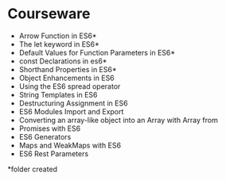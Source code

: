 # Courseware

- Arrow Function in ES6*
- The let keyword in ES6*
- Default Values for Function Parameters in ES6*
- const Declarations in es6*
- Shorthand Properties in ES6*
- Object Enhancements in ES6
- Using the ES6 spread operator
- String Templates in ES6 
- Destructuring Assignment in ES6
- ES6 Modules Import and Export
- Converting an array-like object into an Array with Array from
- Promises with ES6
- ES6 Generators
- Maps and WeakMaps with ES6
- ES6 Rest Parameters

*folder created 